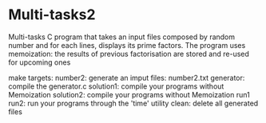 # Multi-tasks2
Multi-tasks C program that takes an input files composed by random number and for each lines, displays its prime factors.
The program uses memoization: the results of previous factorisation are stored and re-used for upcoming ones

make targets:
	  number2:  generate an imput files: number2.txt 
	  generator: compile the generator.c
	  solution1: compile your programs without Memoization
	  solution2: compile your programs without Memoization
	  run1 run2:  run your programs through the 'time' utility
	  clean:  delete all generated files
